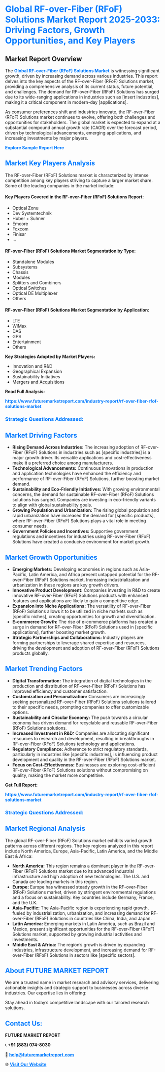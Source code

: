 <h1 style="color: #007BFF;">Global RF-over-Fiber (RFoF) Solutions Market Report 2025-2033: Driving Factors, Growth Opportunities, and Key Players</h1>

<section id="overview">
<h2>Market Report Overview</h2>
<p>The <a href="https://www.futuremarketreport.com/industry-report/rf-over-fiber-rfof-solutions-market" style="color: #007BFF; text-decoration: none;"><strong>Global RF-over-Fiber (RFoF) Solutions Market</strong></a> is witnessing significant growth, driven by increasing demand across various industries. This report delves into the key aspects of the RF-over-Fiber (RFoF) Solutions market, providing a comprehensive analysis of its current status, future potential, and challenges. The demand for RF-over-Fiber (RFoF) Solutions has surged due to its wide-ranging applications in industries such as [insert industries], making it a critical component in modern-day [applications].</p>
<p>As consumer preferences shift and industries innovate, the RF-over-Fiber (RFoF) Solutions market continues to evolve, offering both challenges and opportunities for stakeholders. The global market is expected to expand at a substantial compound annual growth rate (CAGR) over the forecast period, driven by technological advancements, emerging applications, and increasing investments by major players.</p>
</section>

<section id="overview">
<p><a href="https://www.futuremarketreport.com/request-sample/reportId=110267" style="color: #007BFF; text-decoration: none;"><strong>Explore Sample Report Here</strong></a></p>
</section>

<section id="key-players">
<h2 style="color: #007BFF;">Market Key Players Analysis</h2>
<p>The RF-over-Fiber (RFoF) Solutions market is characterized by intense competition among key players striving to capture a larger market share. Some of the leading companies in the market include:</p>
<h4>Key Players Covered in the RF-over-Fiber (RFoF) Solutions Report:</h4>
<ul><li>Optical Zonu</li><li>Dev Systemtechnik</li><li>Huber + Suhner</li><li>Emcore</li><li>Foxcom</li><li>Finisar</li><li>...</li></ul>
<h4>RF-over-Fiber (RFoF) Solutions Market Segmentation by Type:</h4>
<ul><li>Standalone Modules</li><li>Subsystems</li><li>Chassis</li><li>Modules</li><li>Splitters and Combiners</li><li>Optical Switches</li><li>Optical DE Multiplexer</li><li>Others</li></ul>

<h4>RF-over-Fiber (RFoF) Solutions Market Segmentation by Application:</h4>
<ul><li>LTE</li><li>WiMax</li><li>DAS</li><li>GPS</li><li>Entertainment</li><li>Others</li></ul>
<p><strong>Key Strategies Adopted by Market Players:</strong></p>
<ul>
<li>Innovation and R&D</li>
<li>Geographical Expansion</li>
<li>Sustainability Initiatives</li>
<li>Mergers and Acquisitions</li>
</ul>
</section>

<section>
<p><strong>Read Full Analysis: </strong></p><a href="https://www.futuremarketreport.com/industry-report/rf-over-fiber-rfof-solutions-market" style="color: #007BFF; text-decoration: none;"><strong>https://www.futuremarketreport.com/industry-report/rf-over-fiber-rfof-solutions-market</strong></a>
<h3 style="color: #007BFF;">Strategic Questions Addressed:</h3>
</section>

<section id="driving-factors">
<h2 style="color: #007BFF;">Market Driving Factors</h2>
<ul>
<li><strong>Rising Demand Across Industries:</strong> The increasing adoption of RF-over-Fiber (RFoF) Solutions in industries such as [specific industries] is a major growth driver. Its versatile applications and cost-effectiveness make it a preferred choice among manufacturers.</li>
<li><strong>Technological Advancements:</strong> Continuous innovations in production and application technologies have enhanced the efficiency and performance of RF-over-Fiber (RFoF) Solutions, further boosting market demand.</li>
<li><strong>Sustainability and Eco-Friendly Initiatives:</strong> With growing environmental concerns, the demand for sustainable RF-over-Fiber (RFoF) Solutions solutions has surged. Companies are investing in eco-friendly variants to align with global sustainability goals.</li>
<li><strong>Growing Population and Urbanization:</strong> The rising global population and rapid urbanization have increased the demand for [specific products], where RF-over-Fiber (RFoF) Solutions plays a vital role in meeting consumer needs.</li>
<li><strong>Government Policies and Incentives:</strong> Supportive government regulations and incentives for industries using RF-over-Fiber (RFoF) Solutions have created a conducive environment for market growth.</li>
</ul>
</section>

<section id="growth-opportunities">
<h2 style="color: #007BFF;">Market Growth Opportunities</h2>
<ul>
<li><strong>Emerging Markets:</strong> Developing economies in regions such as Asia-Pacific, Latin America, and Africa present untapped potential for the RF-over-Fiber (RFoF) Solutions market. Increasing industrialization and urbanization in these regions are key growth drivers.</li>
<li><strong>Innovative Product Development:</strong> Companies investing in R&D to create innovative RF-over-Fiber (RFoF) Solutions products with enhanced features and applications are likely to gain a competitive edge.</li>
<li><strong>Expansion into Niche Applications:</strong> The versatility of RF-over-Fiber (RFoF) Solutions allows it to be utilized in niche markets such as [specific niches], creating opportunities for growth and diversification.</li>
<li><strong>E-commerce Growth:</strong> The rise of e-commerce platforms has created a surge in demand for RF-over-Fiber (RFoF) Solutions used in [specific applications], further boosting market growth.</li>
<li><strong>Strategic Partnerships and Collaborations:</strong> Industry players are forming partnerships to leverage shared expertise and resources, driving the development and adoption of RF-over-Fiber (RFoF) Solutions products globally.</li>
</ul>
</section>

<section id="trending-factors">
<h2 style="color: #007BFF;">Market Trending Factors</h2>
<ul>
<li><strong>Digital Transformation:</strong> The integration of digital technologies in the production and distribution of RF-over-Fiber (RFoF) Solutions has improved efficiency and customer satisfaction.</li>
<li><strong>Customization and Personalization:</strong> Consumers are increasingly seeking personalized RF-over-Fiber (RFoF) Solutions solutions tailored to their specific needs, prompting companies to offer customizable options.</li>
<li><strong>Sustainability and Circular Economy:</strong> The push towards a circular economy has driven demand for recyclable and reusable RF-over-Fiber (RFoF) Solutions solutions.</li>
<li><strong>Increased Investment in R&D:</strong> Companies are allocating significant resources to research and development, resulting in breakthroughs in RF-over-Fiber (RFoF) Solutions technology and applications.</li>
<li><strong>Regulatory Compliance:</strong> Adherence to strict regulatory standards, particularly in industries like [specific industries], is influencing product development and quality in the RF-over-Fiber (RFoF) Solutions market.</li>
<li><strong>Focus on Cost-Effectiveness:</strong> Businesses are exploring cost-efficient RF-over-Fiber (RFoF) Solutions solutions without compromising on quality, making the market more competitive.</li>
</ul>
</section>

<section>
<p><strong>Get Full Report: </strong></p><a href="https://www.futuremarketreport.com/industry-report/rf-over-fiber-rfof-solutions-market" style="color: #007BFF; text-decoration: none;"><strong>https://www.futuremarketreport.com/industry-report/rf-over-fiber-rfof-solutions-market</strong></a>
<h3 style="color: #007BFF;">Strategic Questions Addressed:</h3>
</section>


<section id="regional-analysis">
<h2 style="color: #007BFF;">Market Regional Analysis</h2>
<p>The global RF-over-Fiber (RFoF) Solutions market exhibits varied growth patterns across different regions. The key regions analyzed in this report include North America, Europe, Asia-Pacific, Latin America, and the Middle East & Africa:</p>
<ul>
<li><strong>North America:</strong> This region remains a dominant player in the RF-over-Fiber (RFoF) Solutions market due to its advanced industrial infrastructure and high adoption of new technologies. The U.S. and Canada are leading markets in this region.</li>
<li><strong>Europe:</strong> Europe has witnessed steady growth in the RF-over-Fiber (RFoF) Solutions market, driven by stringent environmental regulations and a focus on sustainability. Key countries include Germany, France, and the U.K.</li>
<li><strong>Asia-Pacific:</strong> The Asia-Pacific region is experiencing rapid growth, fueled by industrialization, urbanization, and increasing demand for RF-over-Fiber (RFoF) Solutions in countries like China, India, and Japan.</li>
<li><strong>Latin America:</strong> Emerging markets in Latin America, such as Brazil and Mexico, present significant opportunities for the RF-over-Fiber (RFoF) Solutions market, supported by growing industrial activities and investments.</li>
<li><strong>Middle East & Africa:</strong> The region’s growth is driven by expanding industries, infrastructure development, and increasing demand for RF-over-Fiber (RFoF) Solutions in sectors like [specific sectors].</li>
</ul>
</section>

<footer>
<h2 style="color: #007BFF;">About FUTURE MARKET REPORT</h2>
<p>We are a trusted name in market research and advisory services, delivering actionable insights and strategic support to businesses across diverse industries. Our expertise lies in offering:</p>

<p>Stay ahead in today’s competitive landscape with our tailored research solutions.</p>

<h2 style="color: #007BFF;">Contact Us:</h2>
<p><strong>FUTURE MARKET REPORT</strong></p>
<p>📞 <strong>+91 (883) 074-8030</strong></p>
<p>📧 <strong><a href="mailto:help@futuremarketreport.com" style="color: #007BFF;">help@futuremarketreport.com</a></strong></p>
<p>🌐 <strong><a href="https://www.futuremarketreport.com/" style="color: #007BFF;">Visit Our Website</a></strong></p>
</footer>